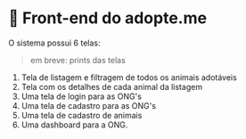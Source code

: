 # 🐾 Front-end do adopte.me

O sistema possui 6 telas:
> em breve: prints das telas

1. Tela de listagem e filtragem de todos os animais adotáveis
2. Tela com os detalhes de cada animal da listagem
3. Uma tela de login para as ONG's
4. Uma tela de cadastro para as ONG's
5. Uma tela de cadastro de animais
6. Uma dashboard para a ONG.
